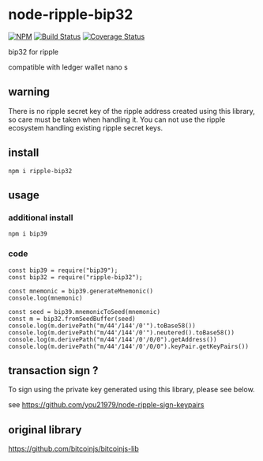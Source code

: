 # node-ripple-bip32

[![NPM](https://nodei.co/npm/ripple-bip32.png?downloads=true&downloadRank=true&stars=true)](https://nodei.co/npm/ripple-bip32)
[![Build Status](https://secure.travis-ci.org/you21979/node-ripple-bip32.png?branch=master)](https://travis-ci.org/you21979/node-ripple-bip32)
[![Coverage Status](https://coveralls.io/repos/github/you21979/node-ripple-bip32/badge.svg?branch=master)](https://coveralls.io/github/you21979/node-ripple-bip32?branch=master)

bip32 for ripple

compatible with ledger wallet nano s

## warning

There is no ripple secret key of the ripple address created using this library, so care must be taken when handling it.
You can not use the ripple ecosystem handling existing ripple secret keys.

## install

```
npm i ripple-bip32
```

## usage

### additional install

```
npm i bip39
```

### code

```
const bip39 = require("bip39");
const bip32 = require("ripple-bip32");

const mnemonic = bip39.generateMnemonic()
console.log(mnemonic)

const seed = bip39.mnemonicToSeed(mnemonic)
const m = bip32.fromSeedBuffer(seed)
console.log(m.derivePath("m/44'/144'/0'").toBase58())
console.log(m.derivePath("m/44'/144'/0'").neutered().toBase58())
console.log(m.derivePath("m/44'/144'/0'/0/0").getAddress())
console.log(m.derivePath("m/44'/144'/0'/0/0").keyPair.getKeyPairs())
```

## transaction sign ?


To sign using the private key generated using this library, please see below.  

see https://github.com/you21979/node-ripple-sign-keypairs

## original library

https://github.com/bitcoinjs/bitcoinjs-lib


